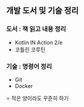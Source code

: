 ## 개발 도서 및 기술 정리
### 도서 : 책 읽고 내용 정리
  - Kotlin IN Action 2/e
  - 코틀린 코루틴
    
### 기술 : 명령어 정리
  - Git
  - Docker

⭐ 적은 양이라도 꾸준히 하기
